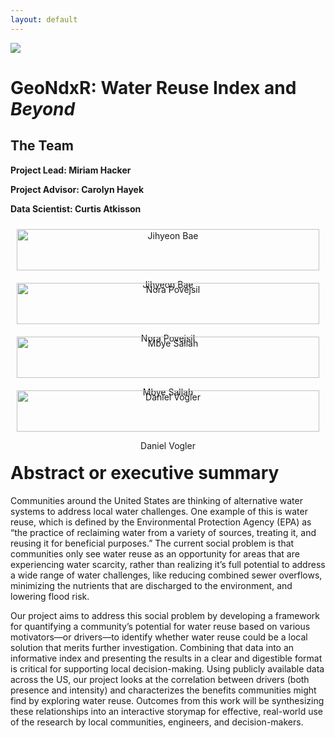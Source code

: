 ```yaml
---
layout: default
---
```


<img src="{{ site.url }}{{ site.baseurl }}/assets/img/eScience.png">


# GeoNdxR: Water Reuse Index and *Beyond*

## The Team

**Project Lead: Miriam Hacker**

**Project Advisor: Carolyn Hayek**

**Data Scientist: Curtis Atkisson** 

<!-- **DSSG Fellows: Jihyeon Bae, Nora Povejsil, Mbye Sallah, Daniel Vogler** -->

<div style="display: flex; flex-wrap: wrap;">
  <div style="flex: 50%; text-align: center; padding: 10px;">
    <img src="{{ site.url }}{{ site.baseurl }}/assets/img/Jihyeon.jpg" alt="Jihyeon Bae" style="width:100%;">
    <p>Jihyeon Bae</p>
  </div>
  <div style="flex: 50%; text-align: center; padding: 10px;">
    <img src="{{ site.url }}{{ site.baseurl }}/assets/img/Nora.jpg" alt="Nora Povejsil" style="width:100%;">
    <p>Nora Povejsil</p>
  </div>
  <div style="flex: 50%; text-align: center; padding: 10px;">
    <img src="{{ site.url }}{{ site.baseurl }}/assets/img/Mbye.jpg" alt="Mbye Sallah" style="width:100%;">
    <p>Mbye Sallah</p>
  </div>
  <div style="flex: 50%; text-align: center; padding: 10px;">
    <img src="{{ site.url }}{{ site.baseurl }}/assets/img/Daniel.jpg" alt="Daniel Vogler" style="width:100%;">
    <p>Daniel Vogler</p>
  </div>
</div>





# Abstract or executive summary
Communities around the United States are thinking of alternative water systems to address local water challenges. One example of this is water reuse, which is defined by the Environmental Protection Agency (EPA) as “the practice of reclaiming water from a variety of sources, treating it, and reusing it for beneficial purposes.” The current social problem is that communities only see water reuse as an opportunity for areas that are experiencing water scarcity, rather than realizing it’s full potential to address a wide range of water challenges, like reducing combined sewer overflows, minimizing the nutrients that are discharged to the environment, and lowering flood risk.

Our project aims to address this social problem by developing a framework for quantifying a community’s potential for water reuse based on various motivators—or drivers—to identify whether water reuse could be a local solution that merits further investigation. Combining that data into an informative index and presenting the results in a clear and digestible format is critical for supporting local decision-making. Using publicly available data across the US, our project looks at the correlation between drivers (both presence and intensity) and characterizes the benefits communities might find by exploring water reuse. Outcomes from this work will be synthesizing these relationships into an interactive storymap for effective, real-world use of the research by local communities, engineers, and decision-makers.
